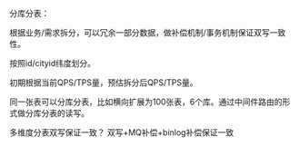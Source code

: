 分库分表：

根据业务/需求拆分，可以冗余一部分数据，做补偿机制/事务机制保证双写一致性。

按照id/cityid纬度划分。

初期根据当前QPS/TPS量，预估拆分后QPS/TPS量。

同一张表可以分库分表，比如横向扩展为100张表，6个库。通过中间件路由的形式做分库分表的读写。

多维度分表双写保证一致？
双写+MQ补偿+binlog补偿保证一致
